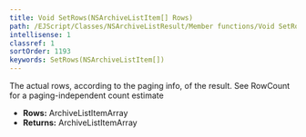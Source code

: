 ```yaml
---
title: Void SetRows(NSArchiveListItem[] Rows)
path: /EJScript/Classes/NSArchiveListResult/Member functions/Void SetRows(NSArchiveListItem[] p_0)
intellisense: 1
classref: 1
sortOrder: 1193
keywords: SetRows(NSArchiveListItem[])
---
```



The actual rows, according to the paging info, of the result. See RowCount for a paging-independent count estimate



* **Rows:** ArchiveListItemArray
* **Returns:** ArchiveListItemArray


